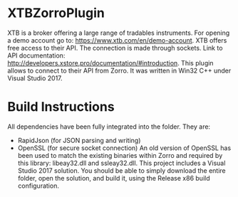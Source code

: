 # XTBZorroPlugin
XTB is a broker offering a large range of tradables instruments. For opening a demo account go to: https://www.xtb.com/en/demo-account.
XTB offers free access to their API. The connection is made through sockets. Link to API documentation: http://developers.xstore.pro/documentation/#introduction.
This plugin allows to connect to their API from Zorro. It was written in Win32 C++ under Visual Studio 2017.

# Build Instructions
All dependencies have been fully integrated into the folder. They are:
- RapidJson (for JSON parsing and writing)
- OpenSSL (for secure socket connection)
An old version of OpenSSL has been used to match the existing binaries within Zorro and required by this library: libeay32.dll and ssleay32.dll.
This project includes a Visual Studio 2017 solution. You should be able to simply download the entire folder, open the solution, and build it, using the Release x86 build configuration.


